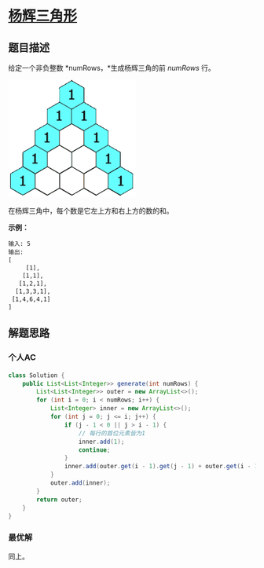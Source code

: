 # [杨辉三角形](https://leetcode-cn.com/problems/pascals-triangle/)

## 题目描述

给定一个非负整数 *numRows，*生成杨辉三角的前 *numRows* 行。

![img](assets/PascalTriangleAnimated2.gif)

在杨辉三角中，每个数是它左上方和右上方的数的和。

**示例：**

```
输入: 5
输出:
[
     [1],
    [1,1],
   [1,2,1],
  [1,3,3,1],
 [1,4,6,4,1]
]
```

## 解题思路

### 个人AC

```java
class Solution {
    public List<List<Integer>> generate(int numRows) {
        List<List<Integer>> outer = new ArrayList<>();
        for (int i = 0; i < numRows; i++) {
            List<Integer> inner = new ArrayList<>();
            for (int j = 0; j <= i; j++) {
                if (j - 1 < 0 || j > i - 1) {
                    // 每行的首位元素皆为1
                    inner.add(1);
                    continue;
                }
                inner.add(outer.get(i - 1).get(j - 1) + outer.get(i - 1).get(j));
            }
            outer.add(inner);
        }
        return outer;
    }
}
```

### 最优解

同上。